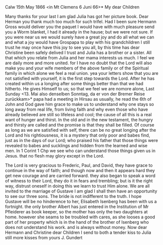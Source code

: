  Calw 15th May 1866
 <in Mt Clemens 6 Juni 66>*
My dear Children

Many thanks for your last I am glad Julia has got her picture book. Dear Herman you thank much too much for such trifel. Had I been sure Hermann Gross would deliver you the paquet I would have with much pleasure send you a Worm blanket, I had it already in the hause; but we were not sure. If you were near us we would surely have a great joy and do all what we can and what a joy would have Grospapa to play with his grandchildren I still trust he may once have this joy to see you all, by this time has dear Christine been safely delived I trust and Julia has a brother or a sister. All that which you relate from Julia and her mama interests us much. I feel we are daily more and more united. for I have no doubt that the Lord will also make you and your wife members of the above family or of the Spiritual family in which alone we feel a real union. yea your letters show that you are not satisfied with yourself, it is the first step towards the Lord. After he has created within us a longing after some things better than that we had hitherto. He gives Himself to us; so that we feel we are nomore alone, Last Sunday <13. Mai also denselben Sonntag, da er von der Bremer Reise zurückkam>* papa had a meeting in Hirsau as usually, he read the 6th of John and God gave him grace to make us to understand why one stays so long away from real life, from living faith and why even those who have already believed are still so lifeless and cool; the cause of all this is a real want of hunger and thirst. In the old and in the new testament, the hungry and thirsty are called and the promise is that they shall be filled. Of course as long as we are satisfied with self, there can be no great longing after the Lord and his rightiousness, it is a mystery that only poor and babes find, just as in the days of our Lord; who praised his father that those things were revealed to babes and sucklings and hidden from the learned and wise men. In 1 Corint 1 Chp we see who can understand those things given us in Jesus. that no flesh may glory except in the Lord.

The Lord is very gracious to Frederic, Paul, and David, they have grace to continue in the way of faith; and though now and then it appears hard they get new courage and are carried forward. they also began to speak a word of witness to their Lord, they do it in fears and trembling; but is it the right way, distrust oneself in doing this we learn to trust Him alone. We are all invited to the marriage of Gustave I am glad I shall then have an opportunity to see our three sons. The bride is not indifferent to the truth. I hope Gustave will be no hinderence to her, Elisabeth Isenberg has been with us a fortnight. the only brother Albert has just entered in the Institution of Mr Pfleiderer as book keeper, so the mother has only the two daughters at home. however she seams to be troubled with cares, as she looses a good part of her property which is in the hand of the brother of Isenberg who does not understand his work. and is always without money. Now dear Hermann and Christine dear Children I send to both a tender kiss to Julia still more kisses from yours
 J. Gundert
